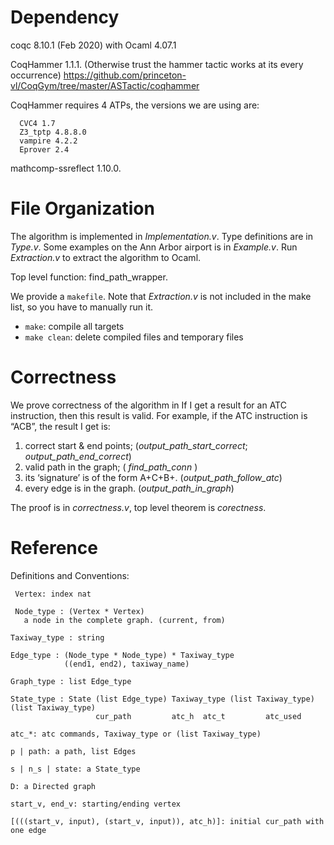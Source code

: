 # Dependency
coqc 8.10.1 (Feb 2020) with Ocaml 4.07.1


CoqHammer 1.1.1. (Otherwise trust the hammer tactic works at its every occurrence) https://github.com/princeton-vl/CoqGym/tree/master/ASTactic/coqhammer

CoqHammer requires 4 ATPs, the versions we are using are:
   
      CVC4 1.7
      Z3_tptp 4.8.8.0
      vampire 4.2.2
      Eprover 2.4

mathcomp-ssreflect 1.10.0.

# File Organization
The algorithm is implemented in *Implementation.v*. 
Type definitions are in *Type.v*. Some examples on the Ann Arbor airport is in *Example.v*. Run *Extraction.v* to extract the algorithm to Ocaml.

Top level function: find_path_wrapper.

We provide a ```makefile```. Note that *Extraction.v* is not included in the make list, so you have to manually run it.
   - ```make```: compile all targets
   - ```make clean```: delete compiled files and temporary files

# Correctness
We prove correctness of the algorithm in
If I get a result for an ATC instruction, then this result is valid. For example, if the ATC instruction is “ACB”, the result I get is:
   1. correct start & end points; (*output_path_start_correct*; *output_path_end_correct*)
   2. valid path in the graph; ( *find_path_conn* )
   3. its ‘signature’ is of the form A+C+B+. (*output_path_follow_atc*)
   4. every edge is in the graph. (*output_path_in_graph*)
   
The proof is in *correctness.v*, top level theorem is *corectness*.

# Reference
Definitions and Conventions:

     Vertex: index nat
     
     Node_type : (Vertex * Vertex)
       a node in the complete graph. (current, from)
        
    Taxiway_type : string

    Edge_type : (Node_type * Node_type) * Taxiway_type
                ((end1, end2), taxiway_name)

    Graph_type : list Edge_type
    
    State_type : State (list Edge_type) Taxiway_type (list Taxiway_type) (list Taxiway_type) 
                       cur_path         atc_h  atc_t         atc_used
                       
    atc_*: atc commands, Taxiway_type or (list Taxiway_type)
    
    p | path: a path, list Edges
    
    s | n_s | state: a State_type

    D: a Directed graph
    
    start_v, end_v: starting/ending vertex
    
    [(((start_v, input), (start_v, input)), atc_h)]: initial cur_path with one edge
